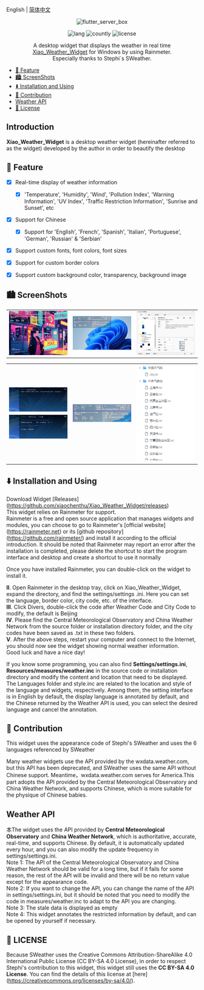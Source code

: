 English | [简体中文](README.md)

<!-- Title-->
<p align="center">
  <img src="https://github.com/xiaochenthu/Nahida-flutter/blob/main/android/app/src/main/ic_launcher-playstore.png" alt="flutter_server_box" width="320" height="320" />
</p>

<!-- Badges-->
<p align="center">
  <img alt="lang" src="https://img.shields.io/badge/lang-Pawn/HTML-pink">
  <img alt="countly" src="https://img.shields.io/badge/analysis-IntelliJ_IDEA-pink">
  <img alt="license" src="https://img.shields.io/badge/license-CC_BY--SA_4.0-pink">
</p>

<p align="center">
A desktop widget that displays the weather in real time <a href="/releases">Xiao_Weather_Widget</a> for Windows by using Rainmeter.
<br>
Especially thanks to Stephi`s SWeather.


- [🔖 Feature](#-feature)
- [🏙️ ScreenShots](#️-screenshots)
- [⬇️ Installation and Using](#️-installation-and-using)
- [🧱 Contribution](#-contribution)
- [Weather API](#weather-api)
- [📝 License](#-license)

## Introduction
**Xiao_Weather_Widget** is a desktop weather widget (hereinafter referred to as the widget) developed by the author in order to beautify the desktop

## 🔖 Feature
- [x] Real-time display of weather information
  - [x] 'Temperature', 'Humidity', 'Wind', 'Pollution Index', 'Warning Information', 'UV Index', 'Traffic Restriction Information', 'Sunrise and Sunset', etc
- [x] Support for Chinese
  - [x] Support for 'English', 'French', 'Spanish', 'Italian', 'Portuguese', 'German', 'Russian' & 'Serbian'
- [x] Support custom fonts, font colors, font sizes
- [x] Support for custom border colors
- [x] Support custom background color, transparency, background image


## 🏙️ ScreenShots
<table>
  <tr>
    <td>
	    <img width="277px" src="imgs/img1.png">
    </td>
    <td>
	    <img width="277px" src="imgs/img2.png">
    </td>
    <td>
	    <img width="277px" src="imgs/img3.png">
    </td>
  </tr>
</table>
<table>
  <tr>
    <td>
	    <img width="277px" src="imgs/img4.png">
    </td>
    <td>
	    <img width="277px" src="imgs/img5.png">
    </td>
    <td>
	    <img width="277px" src="imgs/img6.png">
    </td>
  </tr>
</table>


## ⬇️ Installation and Using
Download Widget [Releases] (https://github.com/xiaochenthu/Xiao_Weather_Widget/releases)  
This widget relies on Rainmeter for support.  
Rainmeter is a free and open source application that manages widgets and modules, you can choose to go to Rainmeter's [official website] (https://rainmeter.net) or its [github repository] (https://github.com/rainmeter/) and install it according to the official introduction. It should be noted that Rainmeter may report an error after the installation is completed, please delete the shortcut to start the program interface and desktop and create a shortcut to use it normally

Once you have installed Rainmeter, you can double-click on the widget to install it.  

**II**. Open Rainmeter in the desktop tray, click on Xiao_Weather_Widget, expand the directory, and find the settings/settings .ini. Here you can set the language, border color, city code, etc. of the interface.  
**III**. Click Divers, double-click the code after Weather Code and City Code to modify, the default is Beijing  
**IV**. Please find the Central Meteorological Observatory and China Weather Network from the source folder or installation directory folder, and the city codes have been saved as .txt in these two folders.  
**V**. After the above steps, restart your computer and connect to the Internet, you should now see the widget showing normal weather information.  
Good luck and have a nice day!

If you know some programming, you can also find **Settings/settings.ini**, **Resources/measures/weather.inc** in the source code or installation directory and modify the content and location that need to be displayed.  
The Languages folder and style.inc are related to the location and style of the language and widgets, respectively. Among them, the setting interface is in English by default, the display language is annotated by default, and the Chinese returned by the Weather API is used, you can select the desired language and cancel the annotation.

## 🧱 Contribution

This widget uses the appearance code of Stephi's SWeather and uses the 6 languages referenced by SWeather

Many weather widgets use the API provided by the wxdata.weather.com, but this API has been deprecated, and SWeather uses the same API without Chinese support. Meantime，wxdata.weather.com serves for America.This part adopts the API provided by the Central Meteorological Observatory and China Weather Network, and supports Chinese, which is more suitable for the physique of Chinese babies.

## Weather API
本The widget uses the API provided by **Central Meteorological Observatory** and **China Weather Network**, which is authoritative, accurate, real-time, and supports Chinese. By default, it is automatically updated every hour, and you can also modify the update frequency in settings/settings.ini.  
Note 1: The API of the Central Meteorological Observatory and China Weather Network should be valid for a long time, but if it fails for some reason, the rest of the API will be invalid and there will be no return value except for the appearance code.  
Note 2: If you want to change the API, you can change the name of the API in settings/settings.ini, but it should be noted that you need to modify the code in measures/weather.inc to adapt to the API you are changing.  
Note 3: The stale data is displayed as empty  
Note 4: This widget annotates the restricted information by default, and can be opened by yourself if necessary. 

## 📝 LICENSE
Because SWeather uses the Creative Commons Attribution-ShareAlike 4.0 International Public License (CC BY-SA 4.0 License), in order to respect Stephi's contribution to this widget, this widget still uses the **CC BY-SA 4.0 License**. You can find the details of this license at [here] (https://creativecommons.org/licenses/by-sa/4.0/).